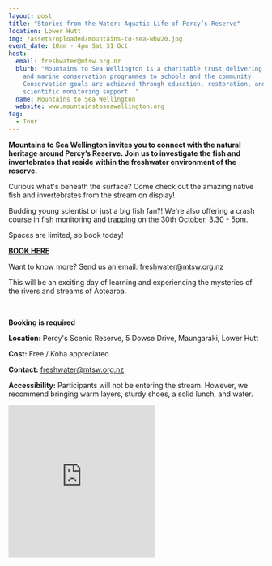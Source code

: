 ```yaml
---
layout: post
title: "Stories from the Water: Aquatic Life of Percy’s Reserve"
location: Lower Hutt
img: /assets/uploaded/mountains-to-sea-whw20.jpg
event_date: 10am - 4pm Sat 31 Oct
host:
  email: freshwater@mtsw.org.nz
  blurb: "Mountains to Sea Wellington is a charitable trust delivering freshwater
    and marine conservation programmes to schools and the community.
    Conservation goals are achieved through education, restoration, and
    scientific monitoring support. "
  name: Mountains to Sea Wellington
  website: www.mountainstoseawellington.org
tag:
  - Tour
---
```

**Mountains to Sea Wellington invites you to connect with the natural heritage around Percy’s Reserve. Join us to investigate the fish and invertebrates that reside within the freshwater environment of the reserve.** 

Curious what's beneath the surface? Come check out the amazing native fish and invertebrates from the stream on display!

Budding young scientist or just a big fish fan?! We're also offering a crash course in fish monitoring and trapping on the 30th October, 3.30 - 5pm.

Spaces are limited, so book today! 

[**BOOK HERE** ](https://docs.google.com/forms/d/1gY-LjwTHPOsHz1fdj1ZlcOOWQxPKYdjuDHYL4fYapT0/viewform?edit_requested=true)

Want to know more? Send us an email: [freshwater@mtsw.org.nz](mailto:freshwater@mtsw.org.nz)

This will be an exciting day of learning and experiencing the mysteries of the rivers and streams of Aotearoa.

<br>

**Booking is required**

**Location:** Percy's Scenic Reserve, 5 Dowse Drive, Maungaraki, Lower Hutt

**Cost:** Free / Koha appreciated 

**Contact:** freshwater@mtsw.org.nz

**Accessibility:** Participants will not be entering the stream. However, we recommend bringing warm layers, sturdy shoes, a solid lunch, and water.

<iframe src="https://www.facebook.com/plugins/page.php?href=https%3A%2F%2Fwww.facebook.com%2Fmountainstoseawellington&tabs=header&width=289&height=300&small_header=true&adapt_container_width=true&hide_cover=false&show_facepile=true&appId" width="289" height="300" style="border:none;overflow:hidden" scrolling="no" frameborder="0" allowTransparency="true" allow="encrypted-media"></iframe>
